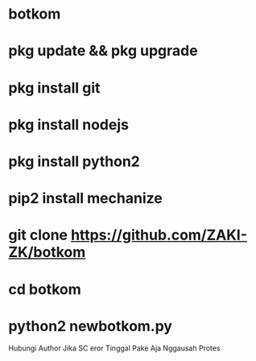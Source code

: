 # botkom
# pkg update && pkg upgrade
# pkg install git
# pkg install nodejs
# pkg install python2
# pip2 install mechanize
# git clone https://github.com/ZAKI-ZK/botkom
# cd botkom
# python2 newbotkom.py

Hubungi Author Jika SC eror
Tinggal Pake Aja Nggausah Protes
